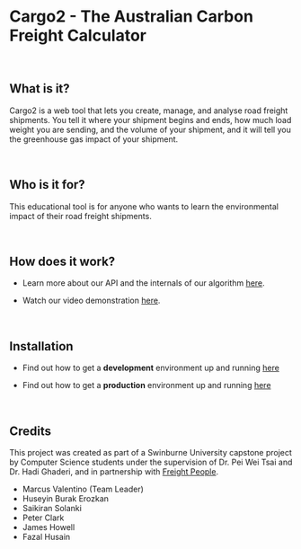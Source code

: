 # Cargo2 - The Australian Carbon Freight Calculator


<br>

## What is it?

Cargo2 is a web tool that lets you create, manage, and analyse road freight shipments. You tell it where your shipment begins and ends, how much load weight you are sending, and the volume of your shipment, and it will tell you the greenhouse gas impact of your shipment.

<br>

## Who is it for?

This educational tool is for anyone who wants to learn the environmental impact of their road freight shipments. 

<br>

## How does it work?

- Learn more about our API and the internals of our algorithm [here](https://github.com/nestcx/freight-carbon-emission-calculator/wiki/How-It-Works). 

- Watch our video demonstration [here](https://www.youtube.com/watch?v=3CLr-GgRkQY ).

<br>

## Installation

- Find out how to get a **development** environment up and running [here](https://github.com/nestcx/freight-carbon-emission-calculator/wiki/Installation-manual-(Development-server))

- Find out how to get a **production** environment up and running [here](https://github.com/nestcx/freight-carbon-emission-calculator/wiki/Installation-manual-(Production-environment))


<br>

## Credits

This project was created as part of a Swinburne University capstone project by Computer Science students under the supervision of Dr. Pei Wei Tsai and Dr. Hadi Ghaderi, and in partnership with [Freight People](https://www.freightpeople.com.au/).

- Marcus Valentino (Team Leader)
- Huseyin Burak Erozkan
- Saikiran Solanki
- Peter Clark
- James Howell
- Fazal Husain

